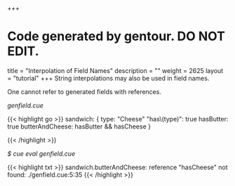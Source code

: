 +++
# Code generated by gentour. DO NOT EDIT.
title = "Interpolation of Field Names"
description = ""
weight = 2625
layout = "tutorial"
+++
String interpolations may also be used in field names.

One cannot refer to generated fields with references.


<a id="td-block-padding" class="td-offset-anchor"></a>
<section class="row td-box td-box--white td-box--gradient td-box--height-auto">
<div class="col-lg-6 mr-0">
<i>genfield.cue</i>
<p>
{{< highlight go >}}
sandwich: {
    type:            "Cheese"
    "has\(type)":    true
    hasButter:       true
    butterAndCheese: hasButter && hasCheese
}

{{< /highlight >}}
<br>
</div>

<div class="col-lg-6 ml-0"><i>$ cue eval genfield.cue</i>
<p>
{{< highlight txt >}}
sandwich.butterAndCheese: reference "hasCheese" not found:
    ./genfield.cue:5:35
{{< /highlight >}}
</div>
</section>